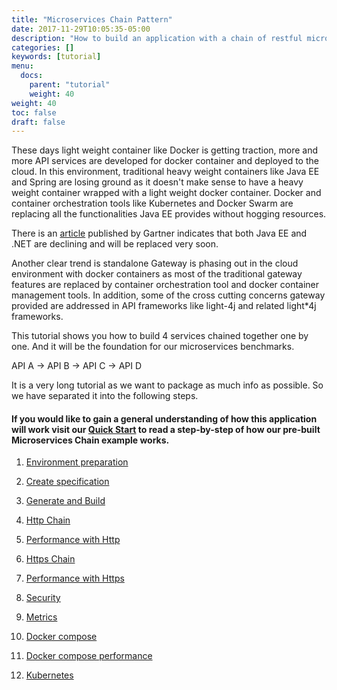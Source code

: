 ```yaml
---
title: "Microservices Chain Pattern"
date: 2017-11-29T10:05:35-05:00
description: "How to build an application with a chain of restful microservices"
categories: []
keywords: [tutorial]
menu:
  docs:
    parent: "tutorial"
    weight: 40
weight: 40
toc: false
draft: false
---
```


These days light weight container like Docker is getting traction, more and more 
API services are developed for docker container and deployed to the cloud. In this
environment, traditional heavy weight containers like Java EE and Spring are 
losing ground as it doesn't make sense to have a heavy weight container wrapped 
with a light weight docker container. Docker and container orchestration tools 
like Kubernetes and Docker Swarm are replacing all the functionalities Java EE 
provides without hogging resources.

There is an [article](https://www.gartner.com/doc/reprints?id=1-3N8E378&ct=161205&st=sb) 
published by Gartner indicates that both Java EE and .NET are declining and will
be replaced very soon. 


Another clear trend is standalone Gateway is phasing out in the cloud environment 
with docker containers as most of the traditional gateway features are replaced 
by container orchestration tool and docker container management tools. In addition, 
some of the cross cutting concerns gateway provided are addressed in API frameworks
like light-4j and related light*4j frameworks.


This tutorial shows you how to build 4 services chained together one by one. And it will
be the foundation for our microservices benchmarks.

API A -> API B -> API C -> API D

It is a very long tutorial as we want to package as much info as possible. So we have
separated it into the following steps. 


#### If you would like to gain a general understanding of how this application will work visit our **[Quick Start][]** to read a step-by-step of how our pre-built Microservices Chain example works.


1. [Environment preparation][]

2. [Create specification][]

3. [Generate and Build][]

4. [Http Chain][]

5. [Performance with Http][]

6. [Https Chain][]

7. [Performance with Https][]

8. [Security][]

9. [Metrics][]

10. [Docker compose][]

11. [Docker compose performance][]

12. [Kubernetes][]


[Environment preparation]: /tutorial/rest/swagger/ms-chain/preparation/
[Create specification]: /tutorial/rest/swagger/ms-chain/specification/
[Generate and Build]: /tutorial/rest/swagger/ms-chain/generation/
[Http Chain]: /tutorial/rest/swagger/ms-chain/httpchain/
[Https Chain]: /tutorial/rest/swagger/ms-chain/httpschain/
[Security]: /tutorial/rest/swagger/ms-chain/security/
[Metrics]: /tutorial/rest/swagger/ms-chain/metrics/
[Performance with Http]:  /tutorial/rest/swagger/ms-chain/httpperf/
[Performance with Https]: /tutorial/rest/swagger/ms-chain/httpsperf/
[Docker compose]: /tutorial/rest/swagger/ms-chain/compose/
[Docker compose performance]: /tutorial/rest/swagger/ms-chain/composeperf/
[Kubernetes]: /tutorial/rest/swagger/ms-chain/kubernetes/
[Quick Start]: /tutorial/rest/swagger/ms-chain/quickstart
